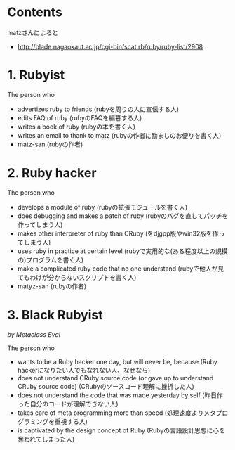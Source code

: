 Contents
=================


matzさんによると
* http://blade.nagaokaut.ac.jp/cgi-bin/scat.rb/ruby/ruby-list/2908

# 1. Rubyist

The person who 
* advertizes ruby to friends (rubyを周りの人に宣伝する人)
* edits FAQ of ruby (rubyのFAQを編簒する人)
* writes a book of ruby (rubyの本を書く人)
* writes an email to thank to matz (rubyの作者に励ましのお便りを書く人)
* matz-san (rubyの作者)

# 2. Ruby hacker

The person who
* develops a module of ruby (rubyの拡張モジュールを書く人)
* does debugging and makes a patch of ruby (rubyのバグを直してパッチを作ってしまう人)
* makes other interpreter of ruby than CRuby (をdjgpp版やwin32版を作ってしまう人)
* uses ruby in practice at certain level (rubyで実用的な(ある程度以上の規模の)プログラムを書く人)
* make a complicated ruby code that no one understand (rubyで他人が見てもわけが分からないスクリプトを書く人)
* matyz-san (rubyの作者)

# 3. Black Rubyist

*by Metaclass Eval*

The person who
* wants to be a Ruby hacker one day, but will never be, because (Ruby hackerになりたい人でもなれない人、なぜなら)
* does not understand CRuby source code (or gave up to understand CRuby source code) (CRubyのソースコード理解に挫折した人)
* does not understand the code that was made yesterday by self (昨日作った自分のコードが理解できない人)
* takes care of meta programming more than speed (処理速度よりメタプログラミングを重視する人)
* is captivated by the design concept of Ruby (Rubyの言語設計思想に心を奪われてしまった人)



